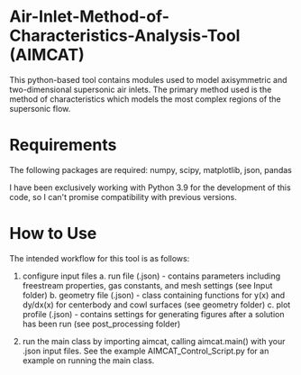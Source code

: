 # Air-Inlet-Method-of-Characteristics-Analysis-Tool (AIMCAT)

This python-based tool contains modules used to model axisymmetric and 
two-dimensional supersonic air inlets. The primary method used is the method of 
characteristics which models the most complex regions of the supersonic flow.

# Requirements

The following packages are required: 
numpy, scipy, matplotlib, json, pandas

I have been exclusively working with Python 3.9 for the development of this code, 
so I can't promise compatibility with previous versions.

# How to Use

The intended workflow for this tool is as follows: 

1. configure input files 
    a. run file (.json) - contains parameters including freestream properties, 
        gas constants, and mesh settings (see Input folder)
    b. geometry file (.json) - class containing functions for y(x) and dy/dx(x) 
        for centerbody and cowl surfaces (see geometry folder)
    c. plot profile (.json) - contains settings for generating figures after a 
        solution has been run (see post_processing folder)

2. run the main class by importing aimcat, calling aimcat.main() with your .json
input files. See the example AIMCAT_Control_Script.py for an example on running the 
main class. 

